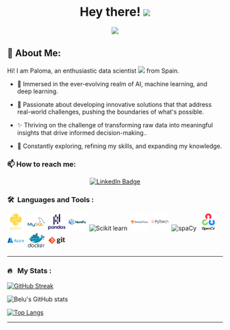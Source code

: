 <h1 align="center">Hey there! <img src="https://media.giphy.com/media/hvRJCLFzcasrR4ia7z/giphy.gif" width="40"></h1>

<p align="center"><img src="https://media.giphy.com/media/v1.Y2lkPTc5MGI3NjExdmk1ejR2cHhxbjJwbGwyeXZ5MXc1b2Vsbzh1eWh3c3dyc2Ryd3ZkdSZlcD12MV9pbnRlcm5hbF9naWZfYnlfaWQmY3Q9Zw/IcZhFmufozDCij3p22/giphy.gif" width="400"/></p>


## 💫 About Me:

Hi! I am Paloma, an enthusiastic data scientist   <img src="https://media.giphy.com/media/WUlplcMpOCEmTGBtBW/giphy.gif" width="30"> from Spain.

- 🤖 Immersed in the ever-evolving realm of AI, machine learning, and deep learning.

- 🚀 Passionate about developing innovative solutions that that address real-world challenges, pushing the boundaries of what's possible.

- ✨ Thriving on the challenge of transforming raw data into meaningful insights that drive informed decision-making..

- 🌱 Constantly exploring, refining my skills, and expanding my knowledge.


### 📫 How to reach me:
<p align="center">
<a href="https://www.linkedin.com/in/paloma-garcia-data-science/"><img src="https://img.shields.io/badge/LinkedIn-blue?style=for-the-badge&logo=linkedin&logoColor=white" alt="LinkedIn Badge"></a>
</p>


### 🛠 &nbsp;Languages and Tools :

<p>
<img src="https://github.com/devicons/devicon/blob/master/icons/python/python-plain-wordmark.svg" title="Python" alt="JPython" width="40" height="40"/>&nbsp;
<img src="https://github.com/devicons/devicon/blob/master/icons/mysql/mysql-original-wordmark.svg" title="MySQL" alt="MySQL" width="40" height="40"/>&nbsp;
<img src="https://github.com/devicons/devicon/blob/master/icons/pandas/pandas-original-wordmark.svg" title="Pandas" alt="Pandas" width="40" height="40"/>&nbsp;
<img src="https://github.com/devicons/devicon/blob/master/icons/numpy/numpy-original-wordmark.svg" title="Numpy" alt="Numpy" width="40" height="40"/>&nbsp;
<img src="https://scikit-learn.org/stable/_static/scikit-learn-logo-small.png" title="Scikit learn" alt="Scikit learn" width="40" height="40"/>&nbsp;
<img src="https://github.com/devicons/devicon/blob/master/icons/tensorflow/tensorflow-original-wordmark.svg" title="RTensorflow" alt="Tensorflow " width="40" height="40"/>&nbsp;
<img src="https://github.com/devicons/devicon/blob/master/icons/pytorch/pytorch-original-wordmark.svg"  title="Pytorch" alt="Pytorch" width="40" height="40"/>&nbsp;
<img src="https://upload.wikimedia.org/wikipedia/commons/8/88/SpaCy_logo.svg" title="spaCy" alt="spaCy" width="40" height="40"/>&nbsp;
<img src="https://github.com/devicons/devicon/blob/master/icons/opencv/opencv-original-wordmark.svg" title="OpenCV" alt="OpenCV" width="40" height="40"/>&nbsp;
<img src="https://github.com/devicons/devicon/blob/master/icons/azure/azure-original-wordmark.svg" title="Azure" alt="Azure" width="40" height="40"/>&nbsp;
<img src="https://github.com/devicons/devicon/blob/master/icons/docker/docker-original-wordmark.svg" title="docker"  alt="docker" width="40" height="40"/>&nbsp;
<img src="https://github.com/devicons/devicon/blob/master/icons/git/git-original-wordmark.svg" title="Git" **alt="Git" width="40" height="40"/>&nbsp;
</p>

---

### 🔥 &nbsp; My Stats :
[![GitHub Streak](http://github-readme-streak-stats.herokuapp.com?user=PalomaGGC&theme=dark&background=000000)](https://git.io/streak-stats)

![Belu's GitHub stats](https://github-readme-stats.vercel.app/api?username=PalomaGGC&show_icons=true&theme=radical)

[![Top Langs](https://github-readme-stats.vercel.app/api/top-langs/?username=PalomaGGC&layout=compact&theme=vision-friendly-dark)](https://github.com/anuraghazra/github-readme-stats)


---


<p align="center"><img src="https://komarev.com/ghpvc/?username=PalomaGGC&style=flat-square&color=blue" alt=""></p>
